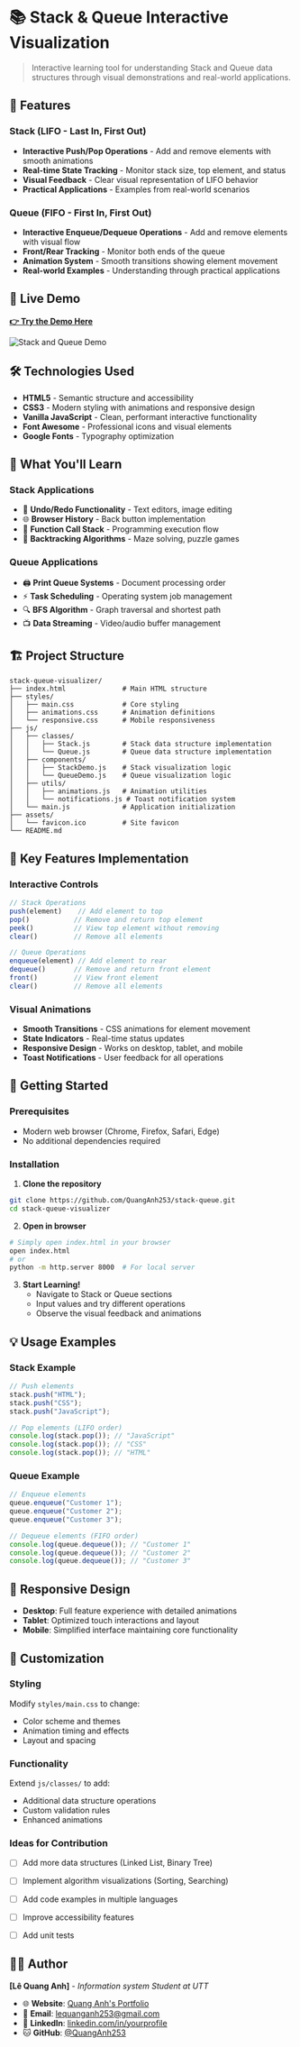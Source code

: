 # 📚 Stack & Queue Interactive Visualization

> Interactive learning tool for understanding Stack and Queue data structures through visual demonstrations and real-world applications.

## 🌟 Features

### Stack (LIFO - Last In, First Out)
- **Interactive Push/Pop Operations** - Add and remove elements with smooth animations
- **Real-time State Tracking** - Monitor stack size, top element, and status
- **Visual Feedback** - Clear visual representation of LIFO behavior
- **Practical Applications** - Examples from real-world scenarios

### Queue (FIFO - First In, First Out)
- **Interactive Enqueue/Dequeue Operations** - Add and remove elements with visual flow
- **Front/Rear Tracking** - Monitor both ends of the queue
- **Animation System** - Smooth transitions showing element movement
- **Real-world Examples** - Understanding through practical applications

## 🚀 Live Demo

**[👉 Try the Demo Here](https://stackqueue.lequanganh.id.vn/)**

![Stack and Queue Demo](./assets/demo-screenshot.png)

## 🛠️ Technologies Used

- **HTML5** - Semantic structure and accessibility
- **CSS3** - Modern styling with animations and responsive design
- **Vanilla JavaScript** - Clean, performant interactive functionality
- **Font Awesome** - Professional icons and visual elements
- **Google Fonts** - Typography optimization

## 📖 What You'll Learn

### Stack Applications
- 🔄 **Undo/Redo Functionality** - Text editors, image editing
- 🌐 **Browser History** - Back button implementation
- 🎯 **Function Call Stack** - Programming execution flow
- 🧩 **Backtracking Algorithms** - Maze solving, puzzle games

### Queue Applications
- 🖨️ **Print Queue Systems** - Document processing order
- ⚡ **Task Scheduling** - Operating system job management
- 🔍 **BFS Algorithm** - Graph traversal and shortest path
- 📺 **Data Streaming** - Video/audio buffer management

## 🏗️ Project Structure

```
stack-queue-visualizer/
├── index.html              # Main HTML structure
├── styles/
│   ├── main.css            # Core styling
│   ├── animations.css      # Animation definitions
│   └── responsive.css      # Mobile responsiveness
├── js/
│   ├── classes/
│   │   ├── Stack.js        # Stack data structure implementation
│   │   └── Queue.js        # Queue data structure implementation
│   ├── components/
│   │   ├── StackDemo.js    # Stack visualization logic
│   │   └── QueueDemo.js    # Queue visualization logic
│   ├── utils/
│   │   ├── animations.js   # Animation utilities
│   │   └── notifications.js # Toast notification system
│   └── main.js             # Application initialization
├── assets/
│   └── favicon.ico         # Site favicon
└── README.md
```

## 🎯 Key Features Implementation

### Interactive Controls
```javascript
// Stack Operations
push(element)    // Add element to top
pop()           // Remove and return top element
peek()          // View top element without removing
clear()         // Remove all elements

// Queue Operations  
enqueue(element) // Add element to rear
dequeue()       // Remove and return front element
front()         // View front element
clear()         // Remove all elements
```

### Visual Animations
- **Smooth Transitions** - CSS animations for element movement
- **State Indicators** - Real-time status updates
- **Responsive Design** - Works on desktop, tablet, and mobile
- **Toast Notifications** - User feedback for all operations

## 🚀 Getting Started

### Prerequisites
- Modern web browser (Chrome, Firefox, Safari, Edge)
- No additional dependencies required

### Installation

1. **Clone the repository**
```bash
git clone https://github.com/QuangAnh253/stack-queue.git
cd stack-queue-visualizer
```

2. **Open in browser**
```bash
# Simply open index.html in your browser
open index.html
# or
python -m http.server 8000  # For local server
```

3. **Start Learning!**
   - Navigate to Stack or Queue sections
   - Input values and try different operations
   - Observe the visual feedback and animations

## 💡 Usage Examples

### Stack Example
```javascript
// Push elements
stack.push("HTML");
stack.push("CSS");
stack.push("JavaScript");

// Pop elements (LIFO order)
console.log(stack.pop()); // "JavaScript"
console.log(stack.pop()); // "CSS"
console.log(stack.pop()); // "HTML"
```

### Queue Example
```javascript
// Enqueue elements
queue.enqueue("Customer 1");
queue.enqueue("Customer 2");
queue.enqueue("Customer 3");

// Dequeue elements (FIFO order)
console.log(queue.dequeue()); // "Customer 1"
console.log(queue.dequeue()); // "Customer 2"
console.log(queue.dequeue()); // "Customer 3"
```

## 📱 Responsive Design

- **Desktop**: Full feature experience with detailed animations
- **Tablet**: Optimized touch interactions and layout
- **Mobile**: Simplified interface maintaining core functionality

## 🎨 Customization

### Styling
Modify `styles/main.css` to change:
- Color scheme and themes
- Animation timing and effects
- Layout and spacing

### Functionality
Extend `js/classes/` to add:
- Additional data structure operations
- Custom validation rules
- Enhanced animations


### Ideas for Contribution
- [ ] Add more data structures (Linked List, Binary Tree)
- [ ] Implement algorithm visualizations (Sorting, Searching)
- [ ] Add code examples in multiple languages
- [ ] Improve accessibility features
- [ ] Add unit tests


## 👨‍💻 Author

**[Lê Quang Anh]** - *Information system Student at UTT*

- 🌐 **Website**: [Quang Anh's Portfolio](https://lequanganh.id.vn)
- 📧 **Email**: lequanganh253@gmail.com
- 💼 **LinkedIn**: [linkedin.com/in/yourprofile](https://www.linkedin.com/in/leequanh/)
- 🐱 **GitHub**: [@QuangAnh253](https://github.com/QuangAnh253/)
